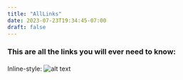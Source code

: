 ```yaml
---
title: "AllLinks"
date: 2023-07-23T19:34:45-07:00
draft: false
---
```


### This are all the links you will ever need to know:

####
Inline-style: 
![alt text]("https://raw.githubusercontent.com/ppalermo/digitowl.io/main/digitowl.io/static/_media/owls.jpg" "Welcome")




